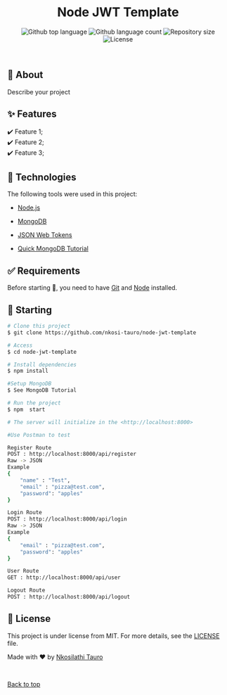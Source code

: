 
<h1 align="center">Node JWT Template</h1>

<p align="center">
  <img alt="Github top language" src="https://img.shields.io/github/languages/top/nkosi-tauro/node-jwt-template?color=56BEB8">

  <img alt="Github language count" src="https://img.shields.io/github/languages/count/nkosi-tauro/node-jwt-template?color=56BEB8">

  <img alt="Repository size" src="https://img.shields.io/github/repo-size/nkosi-tauro/node-jwt-template?color=56BEB8">

  <img alt="License" src="https://img.shields.io/github/license/nkosi-tauro/node-jwt-template?color=56BEB8">

  <!-- <img alt="Github issues" src="https://img.shields.io/github/issues/nkosi-tauro/node-jwt-template?color=56BEB8" /> -->

  <!-- <img alt="Github forks" src="https://img.shields.io/github/forks/nkosi-tauro/node-jwt-template?color=56BEB8" /> -->

  <!-- <img alt="Github stars" src="https://img.shields.io/github/stars/nkosi-tauro/node-jwt-template?color=56BEB8" /> -->
</p>

<!-- Status -->

<!-- <h4 align="center"> 
	🚧  node-jwt-template 🚀 Under construction...  🚧
</h4> 

<hr> -->

<br>

## :dart: About ##

Describe your project

## :sparkles: Features ##

:heavy_check_mark: Feature 1;\
:heavy_check_mark: Feature 2;\
:heavy_check_mark: Feature 3;

## :rocket: Technologies ##

The following tools were used in this project:

- [Node.js](https://nodejs.org/en/)
- [MongoDB](https://docs.atlas.mongodb.com/)
- [JSON Web Tokens](https://jwt.io/)

- [Quick MongoDB Tutorial](https://wirescript.now.sh/blog/how-to-setup-mongodb-with-node-js-and-express)
## :white_check_mark: Requirements ##

Before starting :checkered_flag:, you need to have [Git](https://git-scm.com) and [Node](https://nodejs.org/en/) installed.

## :checkered_flag: Starting ##

```bash
# Clone this project
$ git clone https://github.com/nkosi-tauro/node-jwt-template

# Access
$ cd node-jwt-template

# Install dependencies
$ npm install

#Setup MongoDB
$ See MongoDB Tutorial

# Run the project
$ npm  start

# The server will initialize in the <http://localhost:8000>

#Use Postman to test

Register Route
POST : http://localhost:8000/api/register
Raw -> JSON
Example 
{
    "name" : "Test",
    "email" : "pizza@test.com",
    "password": "apples"
}

Login Route
POST : http://localhost:8000/api/login
Raw -> JSON
Example 
{
    "email" : "pizza@test.com",
    "password": "apples"
}  

User Route
GET : http://localhost:8000/api/user

Logout Route
POST : http://localhost:8000/api/logout


```

## :memo: License ##

This project is under license from MIT. For more details, see the [LICENSE](LICENSE) file.


Made with :heart: by <a href="https://github.com/nkosi-tauro" target="_blank">Nkosilathi Tauro</a>

&#xa0;

<a href="#top">Back to top</a>
